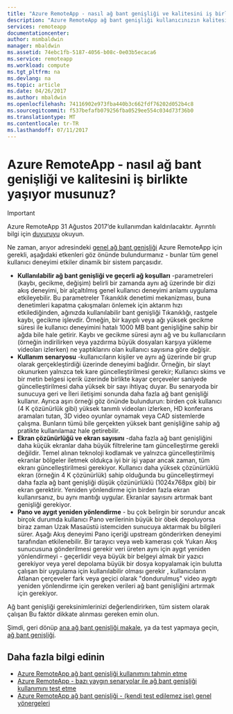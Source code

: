 ```yaml
---
title: "Azure RemoteApp - nasıl ağ bant genişliği ve kalitesini iş birlikte yaşıyor musunuz? | Microsoft Belgeleri"
description: "Azure RemoteApp ağ bant genişliği kullanıcınızın kalitesinden nasıl etkileyebileceğini öğrenin."
services: remoteapp
documentationcenter: 
author: msmbaldwin
manager: mbaldwin
ms.assetid: 74ebc1fb-5187-4056-b08c-0e03b5ecaca6
ms.service: remoteapp
ms.workload: compute
ms.tgt_pltfrm: na
ms.devlang: na
ms.topic: article
ms.date: 04/26/2017
ms.author: mbaldwin
ms.openlocfilehash: 74116902e973fba440b3c662fdf76202d052b4c8
ms.sourcegitcommit: f537befafb079256fba0529ee554c034d73f36b0
ms.translationtype: MT
ms.contentlocale: tr-TR
ms.lasthandoff: 07/11/2017
---
```

# <a name="azure-remoteapp---how-do-network-bandwidth-and-quality-of-experience-work-together"></a>Azure RemoteApp - nasıl ağ bant genişliği ve kalitesini iş birlikte yaşıyor musunuz?
> [!IMPORTANT]
> Azure RemoteApp 31 Ağustos 2017’de kullanımdan kaldırılacaktır. Ayrıntılı bilgi için [duyuruyu](https://go.microsoft.com/fwlink/?linkid=821148) okuyun.
> 
> 

Ne zaman, arıyor adresindeki [genel ağ bant genişliği](remoteapp-bandwidth.md) Azure RemoteApp için gerekli, aşağıdaki etkenleri göz önünde bulundurmanız - bunlar tüm genel kullanıcı deneyimi etkiler dinamik bir sistem parçasıdır. 

* **Kullanılabilir ağ bant genişliği ve geçerli ağ koşulları** -parametreleri (kaybı, gecikme, değişim) belirli bir zamanda aynı ağ üzerinde bir dizi akış deneyimi, bir alçaltılmış genel kullanıcı deneyimi anlamı uygulama etkileyebilir. Bu parametreler Tıkanıklık denetimi mekanizması, buna denetimleri kapatma çakışmaları önlemek için aktarım hızı etkilediğinden, ağınızda kullanılabilir bant genişliği Tıkanıklığı, rastgele kaybı, gecikme işlevdir.  Örneğin, bir kayıplı veya ağı yüksek gecikme süresi ile kullanıcı deneyimini hatalı 1000 MB bant genişliğine sahip bir ağda bile hale getirir. Kaybı ve gecikme süresi aynı ağ ve bu kullanıcıların (örneğin indirilirken veya yazdırma büyük dosyaları karşıya yükleme videoları izlerken) ne yaptıklarını olan kullanıcı sayısına göre değişir.
* **Kullanım senaryosu** -kullanıcıların kişiler ve aynı ağ üzerinde bir grup olarak gerçekleştirdiği üzerinde deneyimi bağlıdır. Örneğin, bir slayt okunurken yalnızca tek kare güncelleştirilmesi gerekir; Kullanıcı skims ve bir metin belgesi içerik üzerinde birlikte kayar çerçeveler saniyede güncelleştirilmesi daha yüksek bir sayı ihtiyaç duyar. Bu senaryoda bir sunucuya geri ve İleri iletişimi sonunda daha fazla ağ bant genişliği kullanır. Ayrıca aşırı örneği göz önünde bulundurun: birden çok kullanıcı (4 K çözünürlük gibi) yüksek tanımlı videoları izlerken, HD konferans aramaları tutan, 3D video oyunlar oynamak veya CAD sistemlerde çalışma. Bunların tümü bile gerçekten yüksek bant genişliğine sahip ağ pratikte kullanılamaz hale getirebilir.
* **Ekran çözünürlüğü ve ekran sayısını** -daha fazla ağ bant genişliğini daha küçük ekranlar daha büyük filtrelerine tam güncelleştirme gerekli değildir. Temel alınan teknoloji kodlamak ve yalnızca güncelleştirilmiş ekranlar bölgeler iletmek oldukça iyi bir işi yapar ancak zaman, tüm ekranı güncelleştirilmesi gerekiyor. Kullanıcı daha yüksek çözünürlüklü ekran (örneğin 4 K çözünürlük) sahip olduğunda bu güncelleştirmeyi daha fazla ağ bant genişliği düşük çözünürlüklü (1024x768px gibi) bir ekran gerektirir. Yeniden yönlendirme için birden fazla ekran kullanırsanız, bu aynı mantığı uygular. Ekranlar sayısını artırmak bant genişliği gerekiyor.
* **Pano ve aygıt yeniden yönlendirme** - bu çok belirgin bir sorundur ancak birçok durumda kullanıcı Pano verilerinin büyük bir öbek depoluyorsa biraz zaman Uzak Masaüstü istemciden sunucuya aktarmak bu bilgileri sürer. Aşağı Akış deneyimi Pano içeriği upstream gönderirken deneyimi tarafından etkilenebilir. Bir tarayıcı veya web kamerası çok Yukarı Akış sunucusuna gönderilmesi gerekir veri üreten aynı için aygıt yeniden yönlendirmeyi - geçerlidir veya büyük bir belgeyi almak bir yazıcı gerekiyor veya yerel depolama büyük bir dosya kopyalamak için bulutta çalışan bir uygulama için kullanılabilir olması gerekir , kullanıcıların Atlanan çerçeveler fark veya geçici olarak "dondurulmuş" video aygıtı yeniden yönlendirme için gereken verileri ağ bant genişliğini artırmak için gerekiyor. 

Ağ bant genişliği gereksinimlerinizi değerlendirirken, tüm sistem olarak çalışan Bu faktör dikkate alınması gereken emin olun.

Şimdi, geri dönüp [ana ağ bant genişliği makale](remoteapp-bandwidth.md), ya da test yapmaya geçin, [ağ bant genişliği](remoteapp-bandwidthtests.md).

## <a name="learn-more"></a>Daha fazla bilgi edinin
* [Azure RemoteApp ağ bant genişliği kullanımını tahmin etme](remoteapp-bandwidth.md)
* [Azure RemoteApp - bazı yaygın senaryolar ile ağ bant genişliği kullanımını test etme](remoteapp-bandwidthtests.md)
* [Azure RemoteApp ağ bant genişliği - (kendi test edilemez ise) genel yönergeleri](remoteapp-bandwidthguidelines.md)

